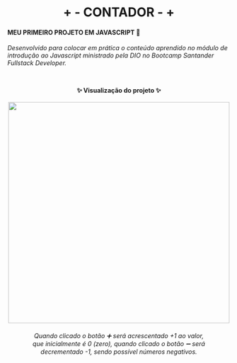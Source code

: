 <h1 align="center"> + - CONTADOR - + </h1>

<h4>MEU PRIMEIRO PROJETO EM JAVASCRIPT 💛 </h4>

 _Desenvolvido para colocar em prática o conteúdo aprendido no módulo de introdução ao Javascript ministrado pela DIO no Bootcamp Santander Fullstack Developer._

<br>

<p align="center">
  <strong>✨ Visualização do projeto ✨</strong>
  
  <br>
  <br>
  
  <img src="https://user-images.githubusercontent.com/106842147/177229604-32c722b9-08ab-4925-8ef4-b0c58a23b403.png" width="500">
  
  <h6 align="center">Quando clicado o botão ➕ será acrescentado +1 ao valor,<br>
  que inicialmente é 0 (zero), quando clicado o botão ➖ será<br>
  decrementado -1, sendo possível números negativos.</h6>
</p>

